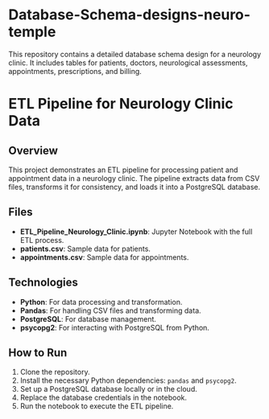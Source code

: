 # Database-Schema-designs-neuro-temple
This repository contains a detailed database schema design for a neurology clinic. It includes tables for patients, doctors, neurological assessments, appointments, prescriptions, and billing.

# ETL Pipeline for Neurology Clinic Data

## Overview
This project demonstrates an ETL pipeline for processing patient and appointment data in a neurology clinic. The pipeline extracts data from CSV files, transforms it for consistency, and loads it into a PostgreSQL database.

## Files
- **ETL_Pipeline_Neurology_Clinic.ipynb**: Jupyter Notebook with the full ETL process.
- **patients.csv**: Sample data for patients.
- **appointments.csv**: Sample data for appointments.

## Technologies
- **Python**: For data processing and transformation.
- **Pandas**: For handling CSV files and transforming data.
- **PostgreSQL**: For database management.
- **psycopg2**: For interacting with PostgreSQL from Python.

## How to Run
1. Clone the repository.
2. Install the necessary Python dependencies: `pandas` and `psycopg2`.
3. Set up a PostgreSQL database locally or in the cloud.
4. Replace the database credentials in the notebook.
5. Run the notebook to execute the ETL pipeline.
